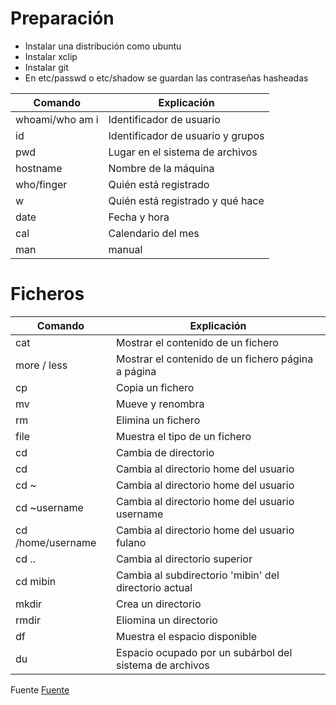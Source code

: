 # Preparación

- Instalar una distribución como ubuntu
- Instalar xclip
- Instalar git
- En etc/passwd o etc/shadow se guardan las contraseñas hasheadas


| Comando | Explicación |
| -- | -- |
| whoami/who am i | Identificador de usuario |
| id | Identificador de usuario y grupos |
| pwd | Lugar en el sistema de archivos |
| hostname | Nombre de la máquina |
| who/finger | Quién está registrado |
| w | Quién está registrado y qué hace |
| date | Fecha y hora |
| cal | Calendario del mes |
| man | manual |


# Ficheros

| Comando | Explicación |
| -- | -- |
| cat | Mostrar el contenido de un fichero |
| more / less | Mostrar el contenido de un fichero página a página |
| cp | Copia un fichero |
| mv | Mueve y renombra |
| rm | Elimina un fichero |
| file | Muestra el tipo de un fichero |
| cd | Cambia de directorio |
| cd | Cambia al directorio home del usuario |
| cd ~ | Cambia al directorio home del usuario |
| cd ~username | Cambia al directorio home del usuario username |
| cd /home/username | Cambia al directorio home del usuario fulano |
| cd .. | Cambia al directorio superior |
| cd mibin | Cambia al subdirectorio 'mibin' del directorio actual |
| mkdir | Crea un directorio |
| rmdir | Eliomina un directorio |
| df | Muestra el espacio disponible |
| du | Espacio ocupado por un subárbol del sistema de archivos |


Fuente [Fuente](https://miriadax.net/web/introduccion-a-linux-como-entorno-de-desarrollo-de-sistemas-software-2-edicion-consulta/)

